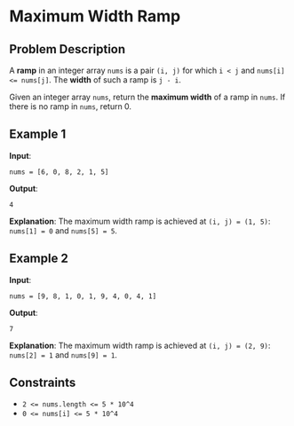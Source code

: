 # Maximum Width Ramp

## Problem Description

A **ramp** in an integer array `nums` is a pair `(i, j)` for which `i < j` and `nums[i] <= nums[j]`. The **width** of such a ramp is `j - i`.

Given an integer array `nums`, return the **maximum width** of a ramp in `nums`. If there is no ramp in `nums`, return 0.

## Example 1

**Input**: 
```
nums = [6, 0, 8, 2, 1, 5]
```
**Output**:
```
4
```
**Explanation**: The maximum width ramp is achieved at `(i, j) = (1, 5)`: `nums[1] = 0` and `nums[5] = 5`.

## Example 2

**Input**: 
```
nums = [9, 8, 1, 0, 1, 9, 4, 0, 4, 1]
```
**Output**: 
```
7
```
**Explanation**: The maximum width ramp is achieved at `(i, j) = (2, 9)`: `nums[2] = 1` and `nums[9] = 1`.

## Constraints

- `2 <= nums.length <= 5 * 10^4`
- `0 <= nums[i] <= 5 * 10^4`
